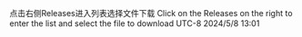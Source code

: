 点击右侧Releases进入列表选择文件下载
Click on the Releases on the right to enter the list and select the file to download
UTC-8 2024/5/8 13:01
